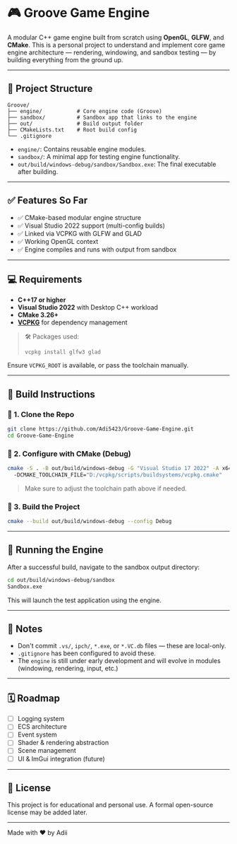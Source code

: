 ﻿# 🎮 Groove Game Engine

A modular C++ game engine built from scratch using **OpenGL**, **GLFW**, and **CMake**. This is a personal project to understand and implement core game engine architecture — rendering, windowing, and sandbox testing — by building everything from the ground up.

---

## 🚧 Project Structure

```
Groove/
├── engine/           # Core engine code (Groove)
├── sandbox/          # Sandbox app that links to the engine
├── out/              # Build output folder
├── CMakeLists.txt    # Root build config
└── .gitignore
```

* `engine/`: Contains reusable engine modules.
* `sandbox/`: A minimal app for testing engine functionality.
* `out/build/windows-debug/sandbox/Sandbox.exe`: The final executable after building.

---

## ✅ Features So Far

* ✅ CMake-based modular engine structure
* ✅ Visual Studio 2022 support (multi-config builds)
* ✅ Linked via VCPKG with GLFW and GLAD
* ✅ Working OpenGL context
* ✅ Engine compiles and runs with output from sandbox

---

## 💻 Requirements

* **C++17 or higher**
* **Visual Studio 2022** with Desktop C++ workload
* **CMake 3.26+**
* **[VCPKG](https://github.com/microsoft/vcpkg)** for dependency management

> 🛠️ Packages used:
>
> ```
> vcpkg install glfw3 glad
> ```

Ensure `VCPKG_ROOT` is available, or pass the toolchain manually.

---

## 💠 Build Instructions

### 🔹 1. Clone the Repo

```bash
git clone https://github.com/Adi5423/Groove-Game-Engine.git
cd Groove-Game-Engine
```

### 🔹 2. Configure with CMake (Debug)

```bash
cmake -S . -B out/build/windows-debug -G "Visual Studio 17 2022" -A x64 ^
  -DCMAKE_TOOLCHAIN_FILE="D:/vcpkg/scripts/buildsystems/vcpkg.cmake"
```

> Make sure to adjust the toolchain path above if needed.

### 🔹 3. Build the Project

```bash
cmake --build out/build/windows-debug --config Debug
```

---

## 🧪 Running the Engine

After a successful build, navigate to the sandbox output directory:

```bash
cd out/build/windows-debug/sandbox
Sandbox.exe
```

This will launch the test application using the engine.

---

## 📌 Notes

* Don't commit `.vs/`, `ipch/`, `*.exe`, or `*.VC.db` files — these are local-only.
* `.gitignore` has been configured to avoid these.
* The `engine` is still under early development and will evolve in modules (windowing, rendering, input, etc.)

---

## 🗓️ Roadmap

* [ ] Logging system
* [ ] ECS architecture
* [ ] Event system
* [ ] Shader & rendering abstraction
* [ ] Scene management
* [ ] UI & ImGui integration (future)

---

## 📜 License

This project is for educational and personal use. A formal open-source license may be added later.

---

Made with ❤️ by Adii
